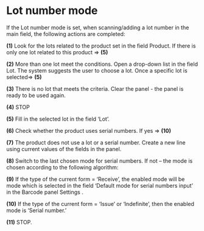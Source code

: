 # Lot number mode


If the Lot number mode is set, when scanning/adding a lot number in the main field, the following actions are completed:

**(1)** Look for the lots related to the product set in the field Product. If there is only one lot related to this product => **(5)** </br>

**(2)** More than one lot meet the conditions. Open a drop-down list in the field Lot. The system suggests the user to choose a lot. Once a specific lot is selected=> **(5)**</br>

**(3)** There is no lot that meets the criteria. Clear the panel - the panel is ready to be used again.

**(4)** STOP

**(5)** Fill in the selected lot in the field ‘Lot’.

**(6)** Check whether the product uses serial numbers. If yes => **(10)**

**(7)** The product does not use a lot or a serial number. Create a new line using current values of the fields in the panel.

**(8)** Switch to the last chosen mode for serial numbers. If not – the mode is chosen according to the following algorithm:

**(9)** If the type of the current form = ‘Receive’, the enabled mode will be mode which is selected in the field ‘Default mode for serial numbers input’ in the Barcode panel Settings .

**(10)** If the type of the current form = ‘Issue’ or ‘Indefinite’, then the enabled mode is ‘Serial number.’

**(11)** STOP.

